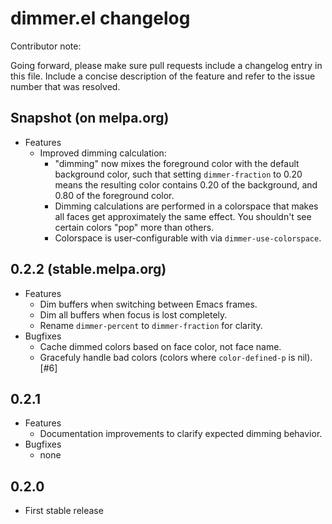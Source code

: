 # dimmer.el changelog

Contributor note:

Going forward, please make sure pull requests include a changelog
entry in this file. Include a concise description of the feature and
refer to the issue number that was resolved.

## Snapshot (on melpa.org)

- Features
  - Improved dimming calculation:
    - "dimming" now mixes the foreground color with the default
      background color, such that setting `dimmer-fraction` to 0.20
      means the resulting color contains 0.20 of the background, and
      0.80 of the foreground color.
    - Dimming calculations are performed in a colorspace that makes
      all faces get approximately the same effect. You shouldn't see
      certain colors "pop" more than others.
    - Colorspace is user-configurable with via `dimmer-use-colorspace`.

## 0.2.2 (stable.melpa.org)

- Features
  - Dim buffers when switching between Emacs frames.
  - Dim all buffers when focus is lost completely.
  - Rename `dimmer-percent` to `dimmer-fraction` for clarity.
- Bugfixes
  - Cache dimmed colors based on face color, not face name.
  - Gracefuly handle bad colors (colors where `color-defined-p` is nil). [#6]

## 0.2.1

- Features
  - Documentation improvements to clarify expected dimming behavior.
- Bugfixes
  - none

## 0.2.0

- First stable release
